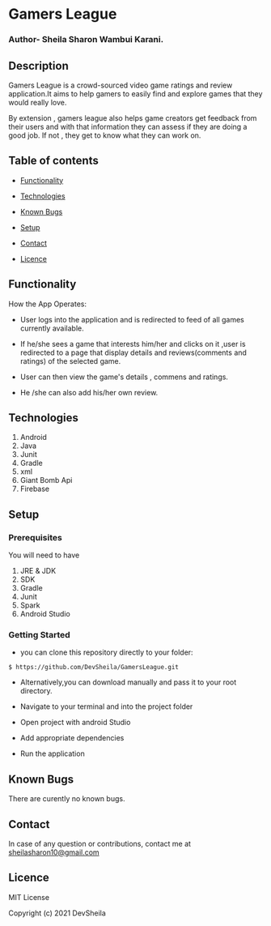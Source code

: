 # Gamers League
### Author- Sheila Sharon Wambui Karani.

## Description
Gamers League is a crowd-sourced video game ratings and review application.It aims to help gamers to easily find and explore games that they would really love.

By extension , gamers league also helps game creators get feedback from their users and with that information they can assess if they are doing a good job.
If not , they get to know what they can work on.
## Table of contents

* [Functionality](#functionality)

* [Technologies](#technologies)

* [Known Bugs](#knownbugs)

* [Setup](#setup)

* [Contact](#contact)

* [Licence](#Licence)

## Functionality
  How the App Operates:

 * User logs into the application and is redirected to feed of all games currently available.

 * If he/she sees a game that interests him/her and clicks on it ,user is redirected to a page that display details and reviews(comments and ratings) of the selected game.

* User  can then view the game's details , commens and ratings.

 * He /she can also add his/her own review.

## Technologies

1. Android
1. Java
1. Junit
1. Gradle
1. xml
1. Giant Bomb Api
1. Firebase


## Setup
### Prerequisites
You will need to have
1. JRE & JDK
1. SDK
1. Gradle
1. Junit
1. Spark
1. Android Studio


### Getting Started
* you can clone this repository directly to your folder:

```
$ https://github.com/DevSheila/GamersLeague.git

```
* Alternatively,you can download  manually and pass it to your root directory.


* Navigate to your terminal and into the project folder
* Open project with android Studio
* Add appropriate dependencies
* Run the application


## Known Bugs
There are curently no known bugs.

## Contact
In case of any question or contributions, contact me at sheilasharon10@gmail.com


## Licence
MIT License

Copyright (c) 2021 DevSheila
